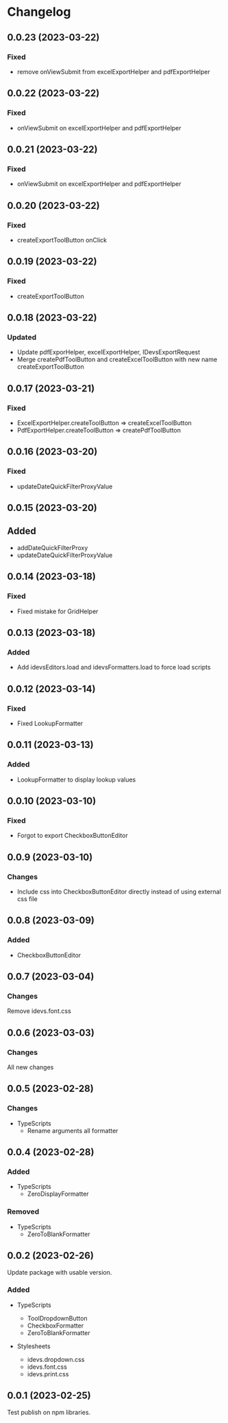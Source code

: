 # Changelog

## 0.0.23 (2023-03-22)

### Fixed

- remove onViewSubmit from excelExportHelper and pdfExportHelper



## 0.0.22 (2023-03-22)

### Fixed

- onViewSubmit on excelExportHelper and pdfExportHelper



## 0.0.21 (2023-03-22)

### Fixed

- onViewSubmit on excelExportHelper and pdfExportHelper



## 0.0.20 (2023-03-22)

### Fixed

- createExportToolButton onClick



## 0.0.19 (2023-03-22)

### Fixed

- createExportToolButton



## 0.0.18 (2023-03-22)

### Updated

- Update pdfExporHelper, excelExportHelper, IDevsExportRequest
- Merge createPdfToolButton and createExcelToolButton with new name createExportToolButton



## 0.0.17 (2023-03-21)

### Fixed

- ExcelExportHelper.createToolButton => createExcelToolButton
- PdfExportHelper.createToolButton => createPdfToolButton



## 0.0.16 (2023-03-20)

### Fixed

- updateDateQuickFilterProxyValue



## 0.0.15 (2023-03-20)

## Added

- addDateQuickFilterProxy
- updateDateQuickFilterProxyValue



## 0.0.14 (2023-03-18)

### Fixed

- Fixed mistake for GridHelper



## 0.0.13 (2023-03-18)

### Added

- Add idevsEditors.load and idevsFormatters.load to force load scripts 



## 0.0.12 (2023-03-14)

### Fixed

- Fixed LookupFormatter



## 0.0.11 (2023-03-13)

### Added

- LookupFormatter to display lookup values



## 0.0.10 (2023-03-10)

### Fixed

- Forgot to export CheckboxButtonEditor



## 0.0.9 (2023-03-10)

### Changes

- Include css into CheckboxButtonEditor directly instead of using external css file



## 0.0.8 (2023-03-09)

### Added

- CheckboxButtonEditor



## 0.0.7 (2023-03-04)

### Changes

Remove idevs.font.css



## 0.0.6 (2023-03-03)

### Changes

All new changes



## 0.0.5 (2023-02-28)

### Changes

- TypeScripts
    - Rename arguments all formatter



## 0.0.4 (2023-02-28)

### Added

- TypeScripts
    - ZeroDisplayFormatter

### Removed

- TypeScripts
    - ZeroToBlankFormatter



## 0.0.2 (2023-02-26)

Update package with usable version.

### Added

- TypeScripts
    - ToolDropdownButton
    - CheckboxFormatter
    - ZeroToBlankFormatter

- Stylesheets
    - idevs.dropdown.css
    - idevs.font.css
    - idevs.print.css



## 0.0.1 (2023-02-25)

Test publish on npm libraries.
